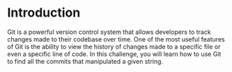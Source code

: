 # Introduction

Git is a powerful version control system that allows developers to track changes made to their codebase over time. One of the most useful features of Git is the ability to view the history of changes made to a specific file or even a specific line of code. In this challenge, you will learn how to use Git to find all the commits that manipulated a given string.
